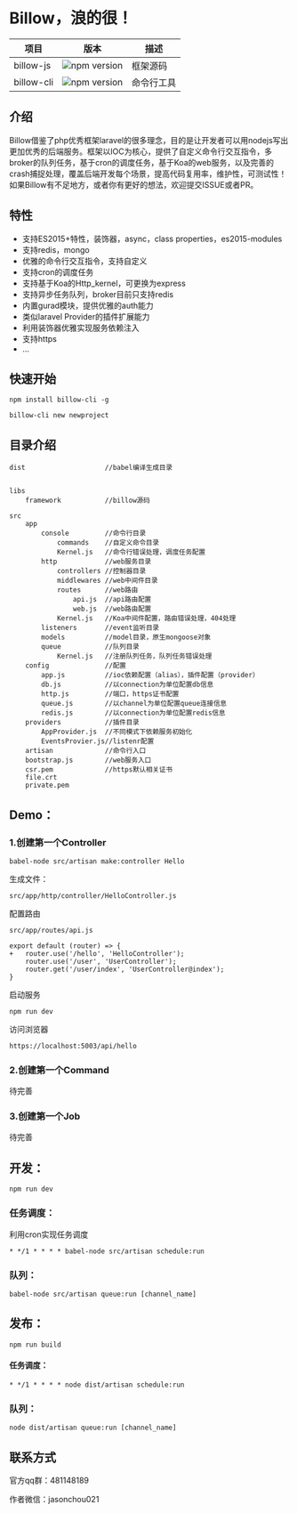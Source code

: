 # Billow，浪的很！

| 项目 | 版本 | 描述 |
|---------|--------|-------------|
|billow-js|![npm version](https://badge.fury.io/js/billow-js.svg)|框架源码|
|billow-cli|![npm version](https://badge.fury.io/js/billow-cli.svg)|命令行工具|

## 介绍

Billow借鉴了php优秀框架laravel的很多理念，目的是让开发者可以用nodejs写出更加优秀的后端服务。框架以IOC为核心，提供了自定义命令行交互指令，多broker的队列任务，基于cron的调度任务，基于Koa的web服务，以及完善的crash捕捉处理，覆盖后端开发每个场景，提高代码复用率，维护性，可测试性！如果Billow有不足地方，或者你有更好的想法，欢迎提交ISSUE或者PR。

## 特性

* 支持ES2015+特性，装饰器，async，class properties，es2015-modules
* 支持redis，mongo
* 优雅的命令行交互指令，支持自定义
* 支持cron的调度任务
* 支持基于Koa的Http_kernel，可更换为express
* 支持异步任务队列，broker目前只支持redis
* 内置gurad模块，提供优雅的auth能力
* 类似laravel Provider的插件扩展能力
* 利用装饰器优雅实现服务依赖注入
* 支持https
* ...

## 快速开始
	npm install billow-cli -g
	
	billow-cli new newproject

## 目录介绍
	dist					//babel编译生成目录
		

	libs
		framework			//billow源码
	
	src
		app
			console			//命令行目录
				commands	//自定义命令目录
				Kernel.js	//命令行错误处理，调度任务配置
			http			//web服务目录
				controllers //控制器目录
				middlewares //web中间件目录
				routes		//web路由
					api.js	//api路由配置
					web.js	//web路由配置
				Kernel.js	//Koa中间件配置，路由错误处理，404处理
			listeners		//event监听目录
			models			//model目录，原生mongoose对象
			queue			//队列目录
				Kernel.js	//注册队列任务，队列任务错误处理
		config 				//配置
			app.js			//ioc依赖配置（alias），插件配置（provider）
			db.js			//以connection为单位配置db信息
			http.js			//端口，https证书配置
			queue.js		//以channel为单位配置queue连接信息
			redis.js		//以connection为单位配置redis信息
		providers			//插件目录
			AppProvider.js	//不同模式下依赖服务初始化
			EventsProvier.js//listenr配置
		artisan				//命令行入口
		bootstrap.js		//web服务入口
		csr.pem				//https默认相关证书
		file.crt
		private.pem
			
				
## Demo：
### 1.创建第一个Controller
	
	babel-node src/artisan make:controller Hello
	
生成文件：

	src/app/http/controller/HelloController.js
	
配置路由
		
	src/app/routes/api.js
	
	export default (router) => {
	+	router.use('/hello', 'HelloController');
   		router.use('/user', 'UserController');
   		router.get('/user/index', 'UserController@index');
	}


启动服务

	npm run dev

访问浏览器
	
	https://localhost:5003/api/hello	
			

### 2.创建第一个Command
待完善

### 3.创建第一个Job
待完善

## 开发：

    npm run dev

### 任务调度：
利用cron实现任务调度

    * */1 * * * * babel-node src/artisan schedule:run

### 队列：
	
	babel-node src/artisan queue:run [channel_name]

## 发布：

    npm run build

#### 任务调度：
        
    * */1 * * * * node dist/artisan schedule:run

### 队列：
	
	node dist/artisan queue:run [channel_name]

## 联系方式
官方qq群：481148189

作者微信：jasonchou021
